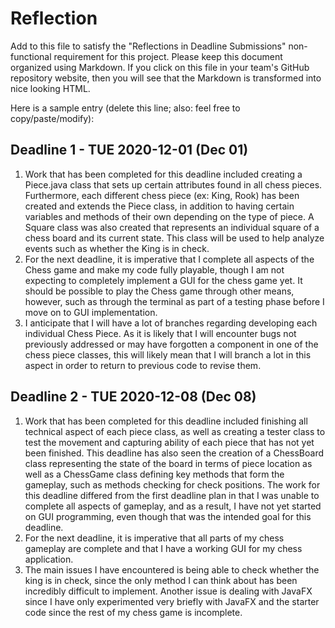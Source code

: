 # Reflection

Add to this file to satisfy the "Reflections in Deadline Submissions" non-functional
requirement for this project. Please keep this document organized using Markdown. If you
click on this file in your team's GitHub repository website, then you will see
that the Markdown is transformed into nice looking HTML.

Here is a sample entry (delete this line; also: feel free to copy/paste/modify):

## Deadline 1 - TUE 2020-12-01 (Dec 01)

1. Work that has been completed for this deadline included creating a Piece.java class that
   sets up certain attributes found in all chess pieces. Furthermore, each different chess
   piece (ex: King, Rook) has been created and extends the Piece class, in addition to having
   certain variables and methods of their own depending on the type of piece. A Square class was
   also created that represents an individual square of a chess board and its current state. This
   class will be used to help analyze events such as whether the King is in check.
2. For the next deadline, it is imperative that I complete all aspects of the Chess game and make
   my code fully playable, though I am not expecting to completely implement a GUI for the chess
   game yet. It should be possible to play the Chess game through other means, however, such as
   through the terminal as part of a testing phase before I move on to GUI implementation.
3. I anticipate that I will have a lot of branches regarding developing each individual Chess
   Piece. As it is likely that I will encounter bugs not previously addressed or may have forgotten
   a component in one of the chess piece classes, this will likely mean that I will branch a lot in
   this aspect in order to return to previous code to revise them.

## Deadline 2 - TUE 2020-12-08 (Dec 08)

1. Work that has been completed for this deadline included finishing all technical aspect of each
   piece class, as well as creating a tester class to test the movement and capturing ability of
   each piece that has not yet been finished. This deadline has also seen the creation of a
   ChessBoard class representing the state of the board in terms of piece location as well as a
   ChessGame class defining key methods that form the gameplay, such as methods checking for check
   positions. The work for this deadline differed from the first deadline plan in that I was unable
   to complete all aspects of gameplay, and as a result, I have not yet started on GUI programming,
   even though that was the intended goal for this deadline.
2. For the next deadline, it is imperative that all parts of my chess gameplay are complete and that
   I have a working GUI for my chess application.
3. The main issues I have encountered is being able to check whether the king is in check, since the
   only method I can think about has been incredibly difficult to implement. Another issue is dealing
   with JavaFX since I have only experimented very briefly with JavaFX and the starter code since the
   rest of my chess game is incomplete.